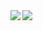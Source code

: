 <!--
**n-osanai/n-osanai** is a ✨ _special_ ✨ repository because its `README.md` (this file) appears on your GitHub profile.

Here are some ideas to get you started:

- 🔭 I’m currently working on ...
- 🌱 I’m currently learning ...
- 👯 I’m looking to collaborate on ...
- 🤔 I’m looking for help with ...
- 💬 Ask me about ...
- 📫 How to reach me: ...
- 😄 Pronouns: ...
- ⚡ Fun fact: ...
-->

<a>
  <img align="left" src="https://github-readme-stats.vercel.app/api?username=n-osanai&count_private=true&show_icons=true" />
</a>
<a>
  <img align="left" src="https://github-readme-stats-n-osanai.vercel.app
/api/top-langs/?username=n-osanai&layout=compact&exclude_repo=github-readme-stats" />
</a>